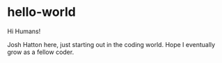# hello-world

Hi Humans!

Josh Hatton here, just starting out in the coding world.
Hope I eventually grow as a fellow coder.
